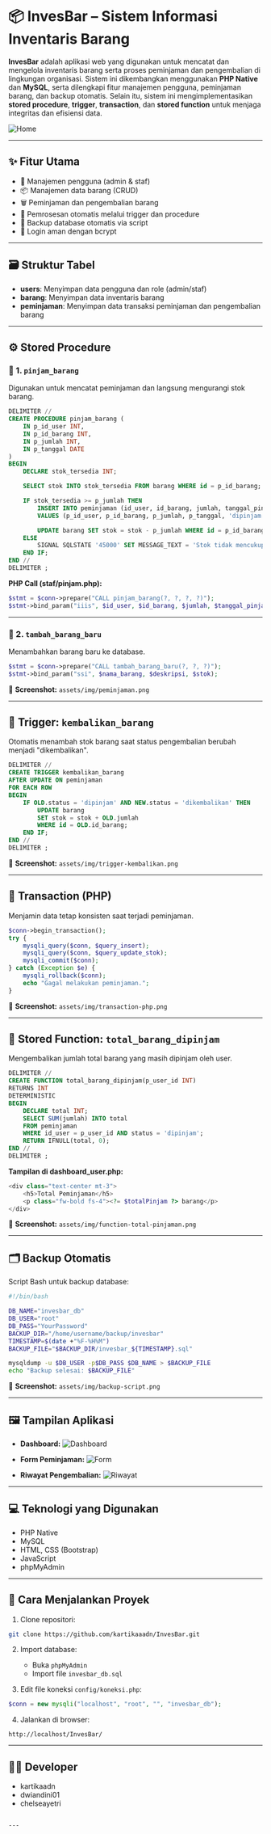 
# 📦 InvesBar – Sistem Informasi Inventaris Barang

**InvesBar** adalah aplikasi web yang digunakan untuk mencatat dan mengelola inventaris barang serta proses peminjaman dan pengembalian di lingkungan organisasi. Sistem ini dikembangkan menggunakan **PHP Native** dan **MySQL**, serta dilengkapi fitur manajemen pengguna, peminjaman barang, dan backup otomatis. Selain itu, sistem ini mengimplementasikan **stored procedure**, **trigger**, **transaction**, dan **stored function** untuk menjaga integritas dan efisiensi data.

![Home](assets/img/home.png)

---

## ✨ Fitur Utama

- 👥 Manajemen pengguna (admin & staf)
- 📦 Manajemen data barang (CRUD)
- 🗑️ Peminjaman dan pengembalian barang
- 🔄 Pemrosesan otomatis melalui trigger dan procedure
- 📂 Backup database otomatis via script
- 🔐 Login aman dengan bcrypt

---

## 🗃 Struktur Tabel

- **users**: Menyimpan data pengguna dan role (admin/staf)
- **barang**: Menyimpan data inventaris barang
- **peminjaman**: Menyimpan data transaksi peminjaman dan pengembalian barang

---

## ⚙ Stored Procedure

### 📌 1. `pinjam_barang`

Digunakan untuk mencatat peminjaman dan langsung mengurangi stok barang.

```sql
DELIMITER //
CREATE PROCEDURE pinjam_barang (
    IN p_id_user INT,
    IN p_id_barang INT,
    IN p_jumlah INT,
    IN p_tanggal DATE
)
BEGIN
    DECLARE stok_tersedia INT;

    SELECT stok INTO stok_tersedia FROM barang WHERE id = p_id_barang;

    IF stok_tersedia >= p_jumlah THEN
        INSERT INTO peminjaman (id_user, id_barang, jumlah, tanggal_pinjam, status)
        VALUES (p_id_user, p_id_barang, p_jumlah, p_tanggal, 'dipinjam');

        UPDATE barang SET stok = stok - p_jumlah WHERE id = p_id_barang;
    ELSE
        SIGNAL SQLSTATE '45000' SET MESSAGE_TEXT = 'Stok tidak mencukupi.';
    END IF;
END //
DELIMITER ;
````

**PHP Call (staf/pinjam.php):**

```php
$stmt = $conn->prepare("CALL pinjam_barang(?, ?, ?, ?)");
$stmt->bind_param("iiis", $id_user, $id_barang, $jumlah, $tanggal_pinjam);
```

---

### 📌 2. `tambah_barang_baru`

Menambahkan barang baru ke database.

```php
$stmt = $conn->prepare("CALL tambah_barang_baru(?, ?, ?)");
$stmt->bind_param("ssi", $nama_barang, $deskripsi, $stok);
```

📸 **Screenshot:** `assets/img/peminjaman.png`

---

## 🔄 Trigger: `kembalikan_barang`

Otomatis menambah stok barang saat status pengembalian berubah menjadi "dikembalikan".

```sql
DELIMITER //
CREATE TRIGGER kembalikan_barang
AFTER UPDATE ON peminjaman
FOR EACH ROW
BEGIN
    IF OLD.status = 'dipinjam' AND NEW.status = 'dikembalikan' THEN
        UPDATE barang
        SET stok = stok + OLD.jumlah
        WHERE id = OLD.id_barang;
    END IF;
END //
DELIMITER ;
```

📸 **Screenshot:** `assets/img/trigger-kembalikan.png`

---

## 🔁 Transaction (PHP)

Menjamin data tetap konsisten saat terjadi peminjaman.

```php
$conn->begin_transaction();
try {
    mysqli_query($conn, $query_insert);
    mysqli_query($conn, $query_update_stok);
    mysqli_commit($conn);
} catch (Exception $e) {
    mysqli_rollback($conn);
    echo "Gagal melakukan peminjaman.";
}
```

📸 **Screenshot:** `assets/img/transaction-php.png`

---

## 🧠 Stored Function: `total_barang_dipinjam`

Mengembalikan jumlah total barang yang masih dipinjam oleh user.

```sql
DELIMITER //
CREATE FUNCTION total_barang_dipinjam(p_user_id INT)
RETURNS INT
DETERMINISTIC
BEGIN
    DECLARE total INT;
    SELECT SUM(jumlah) INTO total
    FROM peminjaman
    WHERE id_user = p_user_id AND status = 'dipinjam';
    RETURN IFNULL(total, 0);
END //
DELIMITER ;
```

**Tampilan di dashboard\_user.php:**

```php
<div class="text-center mt-3">
    <h5>Total Peminjaman</h5>
    <p class="fw-bold fs-4"><?= $totalPinjam ?> barang</p>
</div>
```

📸 **Screenshot:** `assets/img/function-total-pinjaman.png`

---

## 🗂 Backup Otomatis

Script Bash untuk backup database:

```bash
#!/bin/bash

DB_NAME="invesbar_db"
DB_USER="root"
DB_PASS="YourPassword"
BACKUP_DIR="/home/username/backup/invesbar"
TIMESTAMP=$(date +"%F-%H%M")
BACKUP_FILE="$BACKUP_DIR/invesbar_${TIMESTAMP}.sql"

mysqldump -u $DB_USER -p$DB_PASS $DB_NAME > $BACKUP_FILE
echo "Backup selesai: $BACKUP_FILE"
```

📸 **Screenshot:** `assets/img/backup-script.png`

---

## 🖼 Tampilan Aplikasi

* **Dashboard:**
  ![Dashboard](assets/img/dashboard.png)

* **Form Peminjaman:**
  ![Form](assets/img/form-pinjam.png)

* **Riwayat Pengembalian:**
  ![Riwayat](assets/img/riwayat-kembali.png)

---

## 💻 Teknologi yang Digunakan

* PHP Native
* MySQL
* HTML, CSS (Bootstrap)
* JavaScript
* phpMyAdmin

---

## 🚀 Cara Menjalankan Proyek

1. Clone repositori:

```bash
git clone https://github.com/kartikaaadn/InvesBar.git
```

2. Import database:

   * Buka `phpMyAdmin`
   * Import file `invesbar_db.sql`

3. Edit file koneksi `config/koneksi.php`:

```php
$conn = new mysqli("localhost", "root", "", "invesbar_db");
```

4. Jalankan di browser:

```
http://localhost/InvesBar/
```

---

## 👩‍💻 Developer

* kartikaadn
* dwiandini01
* chelseayetri

```

---

